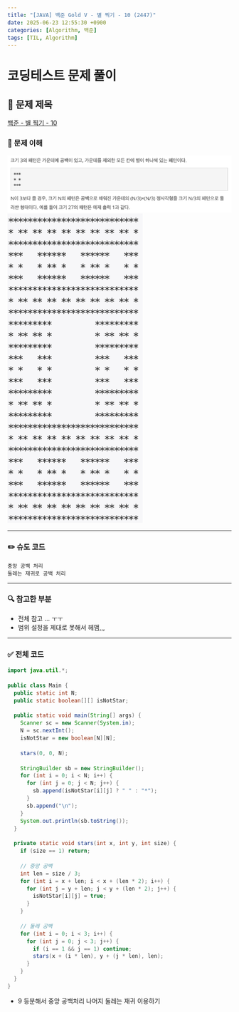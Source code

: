 ```yaml
---
title: "[JAVA] 백준 Gold V - 별 찍기 - 10 (2447)"
date: 2025-06-23 12:55:30 +0900
categories: [Algorithm, 백준]
tags: [TIL, Algorithm]
---
```

# 코딩테스트 문제 풀이

## 📘 문제 제목
[백준 - 별 찍기 - 10](https://www.acmicpc.net/problem/2447)

### 🧠 문제 이해

![img.png](/assets/img/algorithm/2025-06-24-1.png)
![img_1.png](/assets/img/algorithm/2026-06-24-2.png)

---

### ✏️ 슈도 코드

```plaintext
중앙 공백 처리
둘레는 재귀로 공백 처리
```

---

### 🔍 참고한 부분

- 전체 참고 ... ㅜㅜ
- 범위 설정을 제대로 못해서 헤맴,,,

---

### ✅ 전체 코드
```java
import java.util.*;

public class Main {
  public static int N;
  public static boolean[][] isNotStar;

  public static void main(String[] args) {
    Scanner sc = new Scanner(System.in);
    N = sc.nextInt();
    isNotStar = new boolean[N][N];

    stars(0, 0, N);

    StringBuilder sb = new StringBuilder();
    for (int i = 0; i < N; i++) {
      for (int j = 0; j < N; j++) {
        sb.append(isNotStar[i][j] ? " " : "*");
      }
      sb.append("\n");
    }
    System.out.println(sb.toString());
  }

  private static void stars(int x, int y, int size) {
    if (size == 1) return;

    // 중앙 공백
    int len = size / 3;
    for (int i = x + len; i < x + (len * 2); i++) {
      for (int j = y + len; j < y + (len * 2); j++) {
        isNotStar[i][j] = true;
      }
    }

    // 둘레 공백
    for (int i = 0; i < 3; i++) {
      for (int j = 0; j < 3; j++) {
        if (i == 1 && j == 1) continue;
        stars(x + (i * len), y + (j * len), len);
      }
    }
  }
}
```
- 9 등분해서 중앙 공백처리 나머지 둘레는 재귀 이용하기
